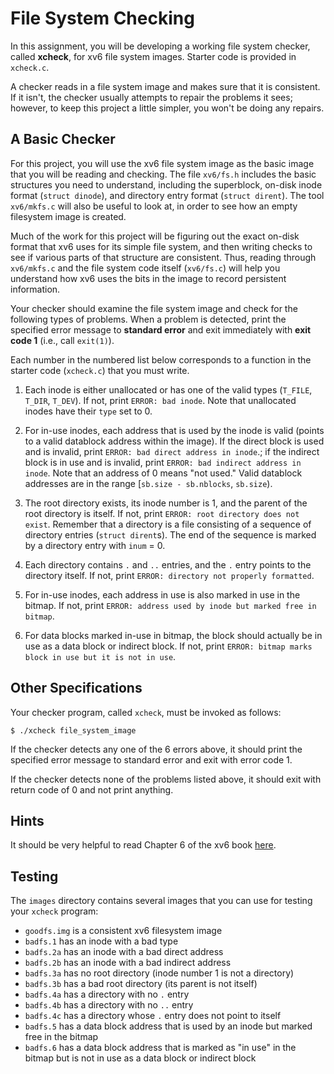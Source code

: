 
# File System Checking

In this assignment, you will be developing a working file system checker, called
**xcheck**, for xv6 file system images. Starter code is provided in `xcheck.c`.

A checker reads in a file system image and makes sure that it is consistent. If
it isn't, the checker usually attempts to repair the problems it sees; however,
to keep this project a little simpler, you won't be doing any repairs.


## A Basic Checker

For this project, you will use the xv6 file system image as the basic image that
you will be reading and checking. The file `xv6/fs.h` includes the basic
structures you need to understand, including the superblock, on-disk inode
format (`struct dinode`), and directory entry format (`struct dirent`).  The
tool `xv6/mkfs.c` will also be useful to look at, in order to see how an empty
filesystem image is created.

Much of the work for this project will be figuring out the exact on-disk format
that xv6 uses for its simple file system, and then writing checks to see if
various parts of that structure are consistent. Thus, reading through
`xv6/mkfs.c` and the file system code itself (`xv6/fs.c`) will help you
understand how xv6 uses the bits in the image to record persistent information.

Your checker should examine the file system image and check for the following
types of problems. When a problem is detected, print the specified error message
to **standard error** and exit immediately with **exit code 1** (i.e., call
`exit(1)`).

Each number in the numbered list below corresponds to a function in the starter
code (`xcheck.c`) that you must write.

1. Each inode is either unallocated or has one of the valid types (`T_FILE`,
`T_DIR`, `T_DEV`). If not, print `ERROR: bad inode`. Note that unallocated
inodes have their `type` set to 0.

2. For in-use inodes, each address that is used by the inode is valid (points to
a valid datablock address within the image). If the direct block is used and is
invalid, print `ERROR: bad direct address in inode`.; if the indirect block is
in use and is invalid, print `ERROR: bad indirect address in inode`.  Note that
an address of 0 means "not used." Valid datablock addresses are in the range
[`sb.size - sb.nblocks`, `sb.size`).

3. The root directory exists, its inode number is 1, and the parent of the root
directory is itself. If not, print `ERROR: root directory does not exist`.
Remember that a directory is a file consisting of a sequence of directory
entries (`struct dirent`s). The end of the sequence is marked by a directory
entry with `inum` = 0.

4. Each directory contains `.` and `..` entries, and the `.` entry points to the
directory itself. If not, print `ERROR: directory not properly formatted`.

5. For in-use inodes, each address in use is also marked in use in the bitmap.
If not, print `ERROR: address used by inode but marked free in bitmap`.

6. For data blocks marked in-use in bitmap, the block should actually be in use
as a data block or indirect block. If not, print `ERROR: bitmap marks block in
use but it is not in use`.


## Other Specifications

Your checker program, called `xcheck`, must be invoked as follows:

```
$ ./xcheck file_system_image
```

If the checker detects any one of the 6 errors above, it should print the
specified error message to standard error and exit with error code 1.

If the checker detects none of the problems listed above, it should exit with
return code of 0 and not print anything.

## Hints

It should be very helpful to read Chapter 6 of the xv6 book
[here](https://pdos.csail.mit.edu/6.828/2014/xv6/book-rev8.pdf).

## Testing

The `images` directory contains several images that you can use for testing your
`xcheck` program:

- `goodfs.img` is a consistent xv6 filesystem image
- `badfs.1` has an inode with a bad type
- `badfs.2a` has an inode with a bad direct address
- `badfs.2b` has an inode with a bad indirect address
- `badfs.3a` has no root directory (inode number 1 is not a directory)
- `badfs.3b` has a bad root directory (its parent is not itself)
- `badfs.4a` has a directory with no `.` entry
- `badfs.4b` has a directory with no `..` entry
- `badfs.4c` has a directory whose `.` entry does not point to itself
- `badfs.5` has a data block address that is used by an inode but marked free in the bitmap
- `badfs.6` has a data block address that is marked as "in use" in the bitmap
  but is not in use as a data block or indirect block
